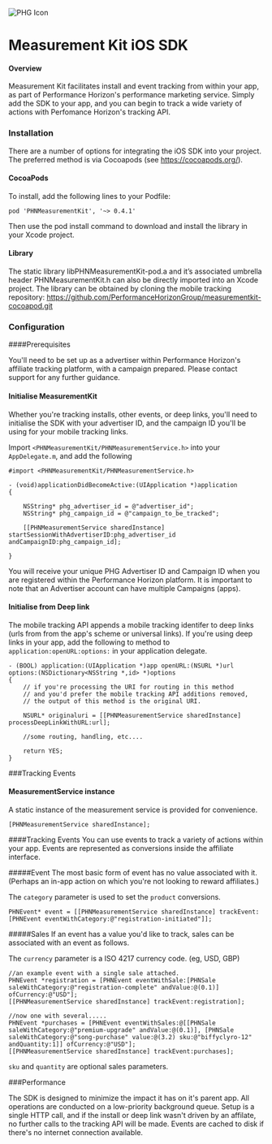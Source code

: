 ![PHG Icon](http://performancehorizon.com/img/logo-on-white.svg)

# Measurement Kit iOS SDK
#### Overview

Measurement Kit facilitates install and event tracking from within your app, as part of Performance Horizon's performance marketing service.  Simply add the SDK to your app, and you can begin to track a wide variety of actions with  Perfomance Horizon's tracking API.

### Installation

There are a number of options for integrating the iOS SDK into your project.  The preferred method is via Cocoapods (see <https://cocoapods.org/>).

#### CocoaPods

To install, add the following lines to your Podfile:

	pod 'PHNMeasurementKit', '~> 0.4.1' 

Then use the pod install command to download and install the library in your Xcode project.

#### Library

The static library libPHNMeasurementKit-pod.a and it’s associated umbrella header PHNMeasurementKit.h can also be directly imported into an Xcode project.  The library can be obtained by cloning the mobile tracking repository: <https://github.com/PerformanceHorizonGroup/measurementkit-cocoapod.git>

### Configuration

####Prerequisites

You'll need to be set up as a advertiser within Performance Horizon's affiliate tracking platform, with a campaign prepared.  Please contact support for any further guidance.

#### Initialise MeasurementKit

Whether you're tracking installs, other events,  or deep links, you'll need to initialise the SDK with your advertiser ID, and the campaign ID you'll be using for your mobile tracking links.

Import `<PHNMeasurementKit/PHNMeasurementService.h>` into your `AppDelegate.m`, and add the following

	#import <PHNMeasurementKit/PHNMeasurementService.h>

	- (void)applicationDidBecomeActive:(UIApplication *)application
	{

		NSString* phg_advertiser_id = @"advertiser_id";
		NSString* phg_campaign_id = @"campaign_to_be_tracked";

		[[PHNMeasurementService sharedInstance] startSessionWithAdvertiserID:phg_advertiser_id andCampaignID:phg_campaign_id];

	}

You will receive your unique PHG Advertiser ID and Campaign ID when you are registered within the Performance Horizon platform. It is important to note that an Advertiser account can have multiple Campaigns (apps).

#### Initialise from Deep link

The mobile tracking API appends a mobile tracking identifer to deep links (urls from from the app's scheme or universal links).  If you're using deep links in your app, add the following to method to  `application:openURL:options:` in your application delegate.

	- (BOOL) application:(UIApplication *)app openURL:(NSURL *)url options:(NSDictionary<NSString *,id> *)options
	{
	    // if you're processing the URI for routing in this method
	    // and you'd prefer the mobile tracking API additions removed,
	    // the output of this method is the original URI.

	    NSURL* originaluri = [[PHNMeasurementService sharedInstance] processDeepLinkWithURL:url];

	    //some routing, handling, etc....

	    return YES;
	}

###Tracking Events

#### MeasurementService instance

A static instance of the measurement service is provided for convenience.

	[PHNMeasurementService sharedInstance];

####Tracking Events
You can use events to track a variety of actions within your app.  Events are represented as conversions inside the affiliate interface.

#####Event
The most basic form of event has no value associated with it.  (Perhaps an in-app action on which you're not looking to reward affiliates.)

The `category` parameter is used to set the `product` conversions.

	PHNEvent* event = [[PHNMeasurementService sharedInstance] trackEvent:[PHNEvent eventWithCategory:@"registration-initiated"]];

#####Sales
If an event has a value you'd like to track, sales can be associated with an event as follows.

The `currency` parameter is a ISO 4217 currency code.  (eg, USD, GBP)


	//an example event with a single sale attached.	
	PHNEvent *registration = [PHNEvent eventWithSale:[PHNSale saleWithCategory:@"registration-complete" andValue:@(0.1)] ofCurrency:@"USD"];
    [[PHNMeasurementService sharedInstance] trackEvent:registration];

    //now one with several.....
    PHNEvent *purchases = [PHNEvent eventWithSales:@[[PHNSale saleWithCategory:@"premium-upgrade" andValue:@(0.1)], [PHNSale saleWithCategory:@"song-purchase" value:@(3.2) sku:@"biffyclyro-12" andQuantity:1]] ofCurrency:@"USD"];
    [[PHNMeasurementService sharedInstance] trackEvent:purchases];

`sku` and `quantity` are optional sales parameters.

###Performance

The SDK is designed to minimize the impact it has on it's parent app.  All operations are conducted on a low-priority background queue.  Setup is a single HTTP call, and if the install or deep link wasn't driven by an affilate, no further calls to the tracking API will be made. Events are cached to disk if there's no internet connection available.

